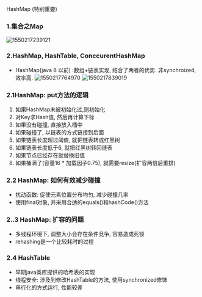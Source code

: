 
HashMap (特别重要)

### 1.集合之Map
![1550217239121](C:\Users\Lenovo\AppData\Local\Temp\1550217239121.png)

### 2.HashMap, HashTable, ConccurentHashMap
* HashMap(java 8 以前) :数组+链表实现, 结合了两者的优势. 非synchroized, 效率高.
![1550217764970](C:\Users\Lenovo\AppData\Local\Temp\1550217764970.png)
![1550217839019](C:\Users\Lenovo\AppData\Local\Temp\1550217839019.png)

### 2.1HashMap: put方法的逻辑
1. 如果HashMap未被初始化过,则初始化
2. 对Key求Hash值, 然后再计算下标
3. 如果没有碰撞, 直接放入桶中
4. 如果碰撞了, 以链表的方式链接到后面
5. 如果链表长度超过阈值, 就把链表转成红黑树
6. 如果链表长度低于6, 就把红黑树转回链表
7. 如果节点已经存在就替换旧值
8. 如果桶满了(容量16 * 加载因子0.75), 就需要resize(扩容两倍后重排)

### 2.2 HashMap: 如何有效减少碰撞
* 扰动函数: 促使元素位置分布均匀, 减少碰撞几率
* 使用final对象, 并采用合适的equals()和hashCode()方法

### 2..3 HashMap: 扩容的问题
* 多线程环境下, 调整大小会存在条件竞争, 容易造成死锁
* rehashing是一个比较耗时的过程

### 2.4 HashTable
* 早期java类库提供的哈希表的实现
* 线程安全: 涉及到修改HashTable的方法, 使用synchronized修饰
* 串行化的方式运行, 性能较差